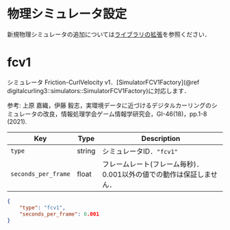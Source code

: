 # 物理シミュレータ設定

新規物理シミュレータの追加については[ライブラリの拡張](extend_library.md)を参照ください．

# fcv1

シミュレータ Friction-CurlVelocity v1．[SimulatorFCV1Factory](@ref digitalcurling3::simulators::SimulatorFCV1Factory)に対応します．

参考: 上原 嘉織，伊藤 毅志，実環境データに近づけるデジタルカーリングのシミュレータの改良，情報処理学会ゲーム情報学研究会，GI-46(18)，pp.1-8 (2021).

Key | Type | Description
----|------|-------------------
`type` | string | シミュレータID．`"fcv1"`
`seconds_per_frame` | float | フレームレート(フレーム毎秒)．0.001以外の値での動作は保証しません．

```json
{
    "type": "fcv1",
    "seconds_per_frame": 0.001
}
```

